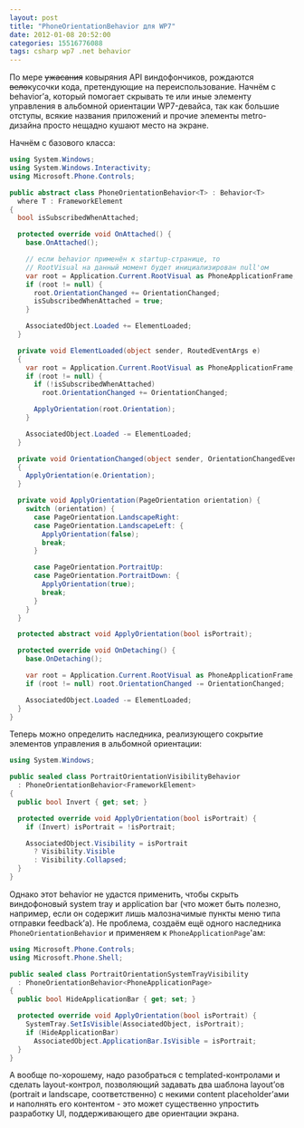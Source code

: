 ```yaml
---
layout: post
title: "PhoneOrientationBehavior для WP7"
date: 2012-01-08 20:52:00
categories: 15516776088
tags: csharp wp7 .net behavior
---
```

По мере ~~ужасания~~ ковыряния API виндофончиков, рождаются ~~вело~~кусочки кода, претендующие на переиспользование. Начнём с behavior’а, который помогает скрывать те или иные элементу управления в альбомной ориентации WP7-девайса, так как большие отступы, всякие названия приложений и прочие элементы metro-дизайна просто нещадно кушают место на экране.

Начнём с базового класса:

```c#
using System.Windows;
using System.Windows.Interactivity;
using Microsoft.Phone.Controls;

public abstract class PhoneOrientationBehavior<T> : Behavior<T>
  where T : FrameworkElement
{
  bool isSubscribedWhenAttached;

  protected override void OnAttached() {
    base.OnAttached();

    // если behavior применён к startup-странице, то
    // RootVisual на данный момент будет инициализирован null'ом
    var root = Application.Current.RootVisual as PhoneApplicationFrame;
    if (root != null) {
      root.OrientationChanged += OrientationChanged;
      isSubscribedWhenAttached = true;
    }

    AssociatedObject.Loaded += ElementLoaded;
  }

  private void ElementLoaded(object sender, RoutedEventArgs e)
  {
    var root = Application.Current.RootVisual as PhoneApplicationFrame;
    if (root != null) {
      if (!isSubscribedWhenAttached)
        root.OrientationChanged += OrientationChanged;

      ApplyOrientation(root.Orientation);
    }

    AssociatedObject.Loaded -= ElementLoaded;
  }

  private void OrientationChanged(object sender, OrientationChangedEventArgs e)
  {
    ApplyOrientation(e.Orientation);
  }

  private void ApplyOrientation(PageOrientation orientation) {
    switch (orientation) {
      case PageOrientation.LandscapeRight:
      case PageOrientation.LandscapeLeft: {
        ApplyOrientation(false);
        break;
      }

      case PageOrientation.PortraitUp:
      case PageOrientation.PortraitDown: {
        ApplyOrientation(true);
        break;
      }
    }
  }

  protected abstract void ApplyOrientation(bool isPortrait);

  protected override void OnDetaching() {
    base.OnDetaching();

    var root = Application.Current.RootVisual as PhoneApplicationFrame;
    if (root != null) root.OrientationChanged -= OrientationChanged;

    AssociatedObject.Loaded -= ElementLoaded;
  }
}
```

Теперь можно определить наследника, реализующего сокрытие элементов управления в альбомной ориентации:

```c#
using System.Windows;

public sealed class PortraitOrientationVisibilityBehavior
  : PhoneOrientationBehavior<FrameworkElement>
{
  public bool Invert { get; set; }

  protected override void ApplyOrientation(bool isPortrait) {
    if (Invert) isPortrait = !isPortrait;

    AssociatedObject.Visibility = isPortrait
      ? Visibility.Visible
      : Visibility.Collapsed;
  }
}
```

Однако этот behavior не удастся применить, чтобы скрыть виндофоновый system tray и application bar (что может быть полезно, например, если он содержит лишь малозначимые пункты меню типа отправки feedback’а). Не проблема, создаём ещё одного наследника `PhoneOrientationBehavior` и применяем к `PhoneApplicationPage`'ам:

```c#
using Microsoft.Phone.Controls;
using Microsoft.Phone.Shell;

public sealed class PortraitOrientationSystemTrayVisibility
  : PhoneOrientationBehavior<PhoneApplicationPage>
{
  public bool HideApplicationBar { get; set; }

  protected override void ApplyOrientation(bool isPortrait) {
    SystemTray.SetIsVisible(AssociatedObject, isPortrait);
    if (HideApplicationBar)
      AssociatedObject.ApplicationBar.IsVisible = isPortrait;
  }
}
```

А вообще по-хорошему, надо разобраться с templated-контролами и сделать layout-контрол, позволяющий задавать два шаблона layout’ов (portrait и landscape, соответственно) с некими content placeholder’ами и наполнять его контентом - это может существенно упростить разработку UI, поддерживающего две ориентации экрана.